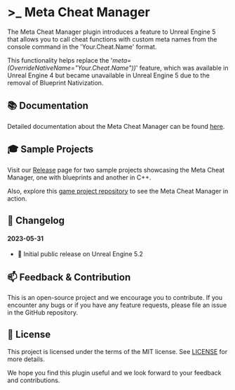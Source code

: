 # \>_ Meta Cheat Manager

The Meta Cheat Manager plugin introduces a feature to Unreal Engine 5 that allows you to call cheat functions with custom meta names from the console command in the 'Your.Cheat.Name' format.

This functionality helps replace the '_meta=(OverrideNativeName="Your.Cheat.Name"))_' feature, which was available in Unreal Engine 4 but became unavailable in Unreal Engine 5 due to the removal of Blueprint Nativization.

## 📚 Documentation

Detailed documentation about the Meta Cheat Manager can be found [here](https://docs.google.com/document/d/15kXwC05paFdwwmPC4Pi8xTuUq20-s7lC_EfOtFDcp0w).

## 🎓 Sample Projects

Visit our [Release](https://github.com/JanSeliv/MetaCheatManager/releases) page for two sample projects showcasing the Meta Cheat Manager, one with blueprints and another in C++.

Also, explore this [game project repository](https://github.com/JanSeliv/Bomber) to see the Meta Cheat Manager in action.

## 📅 Changelog
#### 2023-05-31
- 🎉 Initial public release on Unreal Engine 5.2

## 📫 Feedback & Contribution

This is an open-source project and we encourage you to contribute. If you encounter any bugs or if you have any feature requests, please file an issue in the GitHub repository.

## 📜 License

This project is licensed under the terms of the MIT license. See [LICENSE](LICENSE) for more details.

We hope you find this plugin useful and we look forward to your feedback and contributions.

